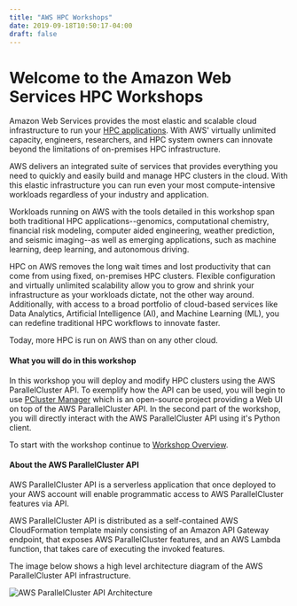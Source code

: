 ```yaml
---
title: "AWS HPC Workshops"
date: 2019-09-18T10:50:17-04:00
draft: false
---
```

# Welcome to the Amazon Web Services HPC Workshops

Amazon Web Services provides the most elastic and scalable cloud infrastructure to run your [HPC applications](https://aws.amazon.com/hpc/). With AWS' virtually unlimited capacity, engineers, researchers, and HPC system owners can innovate beyond the limitations of on-premises HPC infrastructure.

AWS delivers an integrated suite of services that provides everything you need to quickly and easily build and manage HPC clusters in the cloud. With this elastic infrastructure you can run even your most compute-intensive workloads regardless of your industry and application.

Workloads running on AWS with the tools detailed in this workshop span both traditional HPC applications--genomics, computational chemistry, financial risk modeling, computer aided engineering, weather prediction, and seismic imaging--as well as emerging applications, such as machine learning, deep learning, and autonomous driving.

HPC on AWS removes the long wait times and lost productivity that can come from using fixed, on-premises HPC clusters. Flexible configuration and virtually unlimited scalability allow you to grow and shrink your infrastructure as your workloads dictate, not the other way around. Additionally, with access to a broad portfolio of cloud-based services like Data Analytics, Artificial Intelligence (AI), and Machine Learning (ML), you can redefine traditional HPC workflows to innovate faster.

Today, more HPC is run on AWS than on any other cloud.

#### What you will do in this workshop

In this workshop you will deploy and modify HPC clusters using the AWS ParallelCluster API. To exemplify how the API can be used, you will begin to use [PCluster Manager](https://github.com/aws-samples/pcluster-manager) which is an open-source project providing a Web UI on top of the AWS ParallelCluster API. In the second part of the workshop, you will directly interact with the AWS ParallelCluster API using it's Python client.

To start with the workshop continue to [Workshop Overview](/01-hpc-overview.html).

#### About the AWS ParallelCluster API

AWS ParallelCluster API is a serverless application that once deployed to your AWS account will enable programmatic access to AWS ParallelCluster features via API.

AWS ParallelCluster API is distributed as a self-contained AWS CloudFormation template mainly consisting of an Amazon API Gateway endpoint, that exposes AWS ParallelCluster features, and an AWS Lambda function, that takes care of executing the invoked features.

The image below shows a high level architecture diagram of the AWS ParallelCluster API infrastructure.

![AWS ParallelCluster API Architecture](https://docs.aws.amazon.com/parallelcluster/latest/ug/images/API-Architecture.png)
